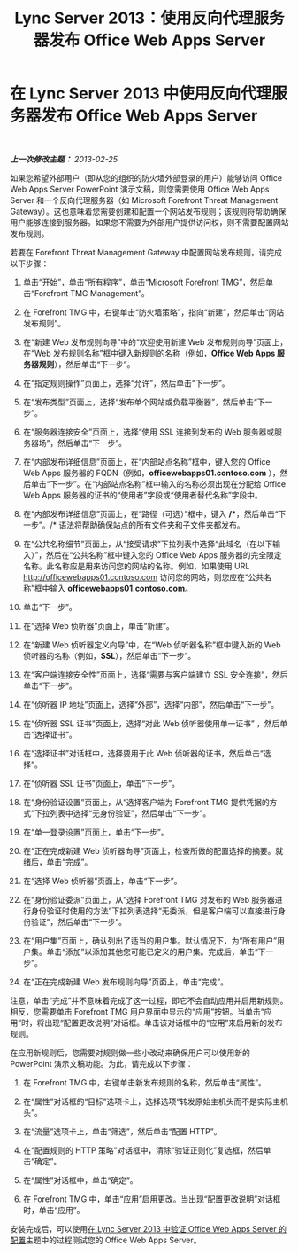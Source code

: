 ﻿---
title: Lync Server 2013：使用反向代理服务器发布 Office Web Apps Server
TOCTitle: 使用反向代理服务器发布 Office Web Apps Server
ms:assetid: 0babe39f-c4b9-46f0-995a-33dc99c2be03
ms:mtpsurl: https://technet.microsoft.com/zh-cn/library/JJ204665(v=OCS.15)
ms:contentKeyID: 49311969
ms.date: 05/19/2016
mtps_version: v=OCS.15
ms.translationtype: HT
---

# 在 Lync Server 2013 中使用反向代理服务器发布 Office Web Apps Server

 

_**上一次修改主题：** 2013-02-25_

如果您希望外部用户（即从您的组织的防火墙外部登录的用户）能够访问 Office Web Apps Server PowerPoint 演示文稿，则您需要使用 Office Web Apps Server 和一个反向代理服务器（如 Microsoft Forefront Threat Management Gateway）。这也意味着您需要创建和配置一个网站发布规则；该规则将帮助确保用户能够连接到服务器。如果您不需要为外部用户提供访问权，则不需要配置网站发布规则。

若要在 Forefront Threat Management Gateway 中配置网站发布规则，请完成以下步骤：

1.  单击“开始”，单击“所有程序”，单击“Microsoft Forefront TMG”，然后单击“Forefront TMG Management”。

2.  在 Forefront TMG 中，右键单击“防火墙策略”，指向“新建”，然后单击“网站发布规则”。

3.  在“新建 Web 发布规则向导”中的“欢迎使用新建 Web 发布规则向导”页面上，在“Web 发布规则名称”框中键入新规则的名称（例如，**Office Web Apps 服务器规则**），然后单击“下一步”。

4.  在“指定规则操作”页面上，选择“允许”，然后单击“下一步”。

5.  在“发布类型”页面上，选择“发布单个网站或负载平衡器”，然后单击“下一步”。

6.  在“服务器连接安全”页面上，选择“使用 SSL 连接到发布的 Web 服务器或服务器场”，然后单击“下一步”。

7.  在“内部发布详细信息”页面上，在“内部站点名称”框中，键入您的 Office Web Apps 服务器的 FQDN（例如，**officewebapps01.contoso.com** ），然后单击“下一步”。在“内部站点名称”框中输入的名称必须出现在分配给 Office Web Apps 服务器的证书的“使用者”字段或“使用者替代名称”字段中。

8.  在“内部发布详细信息”页面上，在“路径（可选）”框中，键入 **/\***，然后单击“下一步”。/\* 语法将帮助确保站点的所有文件夹和子文件夹都发布。

9.  在“公共名称细节”页面上，从“接受请求”下拉列表中选择“此域名（在以下输入）”，然后在“公共名称”框中键入您的 Office Web Apps 服务器的完全限定名称。此名称应是用来访问您的网站的名称。例如，如果使用 URL http://officewebapps01.contoso.com 访问您的网站，则您应在“公共名称”框中输入 **officewebapps01.contoso.com**。

10. 单击“下一步”。

11. 在“选择 Web 侦听器”页面上，单击“新建”。

12. 在“新建 Web 侦听器定义向导”中，在“Web 侦听器名称”框中键入新的 Web 侦听器的名称（例如，**SSL**），然后单击“下一步”。

13. 在“客户端连接安全性”页面上，选择“需要与客户端建立 SSL 安全连接”，然后单击“下一步”。

14. 在“侦听器 IP 地址”页面上，选择“外部”，选择“内部”，然后单击“下一步”。

15. 在“侦听器 SSL 证书”页面上，选择“对此 Web 侦听器使用单一证书” ，然后单击“选择证书”。

16. 在“选择证书”对话框中，选择要用于此 Web 侦听器的证书，然后单击“选择”。

17. 在“侦听器 SSL 证书”页面上，单击“下一步”。

18. 在“身份验证设置”页面上，从“选择客户端为 Forefront TMG 提供凭据的方式”下拉列表中选择“无身份验证”，然后单击“下一步”。

19. 在“单一登录设置”页面上，单击“下一步”。

20. 在“正在完成新建 Web 侦听器向导”页面上，检查所做的配置选择的摘要。就绪后，单击“完成”。

21. 在“选择 Web 侦听器”页面上，单击“下一步”。

22. 在“身份验证委派”页面上，从“选择 Forefront TMG 对发布的 Web 服务器进行身份验证时使用的方法”下拉列表选择“无委派，但是客户端可以直接进行身份验证”，然后单击“下一步”。

23. 在“用户集”页面上，确认列出了适当的用户集。默认情况下，为“所有用户”用户集。单击“添加”以添加其他您可能已定义的用户集。完成后，单击“下一步”。

24. 在“正在完成新建 Web 发布规则向导”页面上，单击“完成”。

注意，单击“完成”并不意味着完成了这一过程，即它不会自动应用并启用新规则。相反，您需要单击 Forefront TMG 用户界面中显示的“应用”按钮。当单击“应用”时，将出现“配置更改说明”对话框。单击该对话框中的“应用”来启用新的发布规则。

在应用新规则后，您需要对规则做一些小改动来确保用户可以使用新的 PowerPoint 演示文稿功能。为此，请完成以下步骤：

1.  在 Forefront TMG 中，右键单击新发布规则的名称，然后单击“属性”。

2.  在“属性”对话框的“目标”选项卡上，选择选项“转发原始主机头而不是实际主机头”。

3.  在“流量”选项卡上，单击“筛选”，然后单击“配置 HTTP”。

4.  在“配置规则的 HTTP 策略”对话框中，清除“验证正则化”复选框，然后单击“确定”。

5.  在“属性”对话框中，单击“确定”。

6.  在 Forefront TMG 中，单击“应用”启用更改。当出现“配置更改说明”对话框时，单击“应用”。

安装完成后，可以使用[在 Lync Server 2013 中验证 Office Web Apps Server 的配置](lync-server-2013-validating-the-configuration-of-office-web-apps-server.md)主题中的过程测试您的 Office Web Apps Server。

